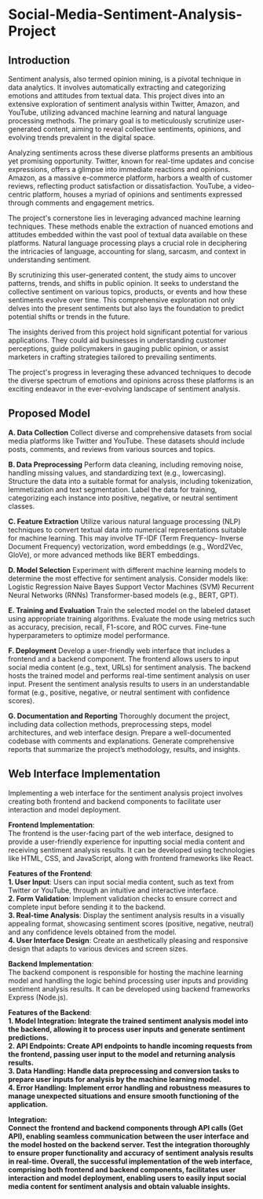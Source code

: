 # Social-Media-Sentiment-Analysis-Project

## Introduction

Sentiment analysis, also termed opinion mining, is a pivotal technique in data analytics. It involves automatically extracting and categorizing emotions and attitudes from textual data. This project dives into an extensive exploration of sentiment analysis within Twitter, Amazon, and YouTube, utilizing advanced machine learning and natural language processing methods. The primary goal is to meticulously scrutinize user-generated content, aiming to reveal collective sentiments, opinions, and evolving trends prevalent in the digital space.

Analyzing sentiments across these diverse platforms presents an ambitious yet promising opportunity. Twitter, known for real-time updates and concise expressions, offers a glimpse into immediate reactions and opinions. Amazon, as a massive e-commerce platform, harbors a wealth of customer reviews, reflecting product satisfaction or dissatisfaction. YouTube, a video-centric platform, houses a myriad of opinions and sentiments expressed through comments and engagement metrics.

The project's cornerstone lies in leveraging advanced machine learning techniques. These methods enable the extraction of nuanced emotions and attitudes embedded within the vast pool of textual data available on these platforms. Natural language processing plays a crucial role in deciphering the intricacies of language, accounting for slang, sarcasm, and context in understanding sentiment.

By scrutinizing this user-generated content, the study aims to uncover patterns, trends, and shifts in public opinion. It seeks to understand the collective sentiment on various topics, products, or events and how these sentiments evolve over time. This comprehensive exploration not only delves into the present sentiments but also lays the foundation to predict potential shifts or trends in the future.

The insights derived from this project hold significant potential for various applications. They could aid businesses in understanding customer perceptions, guide policymakers in gauging public opinion, or assist marketers in crafting strategies tailored to prevailing sentiments.

The project's progress in leveraging these advanced techniques to decode the diverse spectrum of emotions and opinions across these platforms is an exciting endeavor in the ever-evolving landscape of sentiment analysis.

## Proposed Model

<strong>A. Data Collection</strong>
Collect diverse and comprehensive datasets from social media platforms like Twitter and YouTube. These datasets should include posts, comments, and reviews from various sources and topics.<br>

<strong>B. Data Preprocessing</strong>
Perform data cleaning, including removing noise, handling missing values, and standardizing text (e.g., lowercasing). Structure the data into a suitable format for analysis, including tokenization, lemmetization and text segmentation. Label the data for training, categorizing each instance into positive, negative, or neutral sentiment classes.<br>

<strong>C. Feature Extraction</strong>
Utilize various natural language processing (NLP) techniques to convert textual data into numerical representations suitable for machine learning. This may involve TF-IDF (Term Frequency- Inverse Document Frequency) vectorization, word embeddings (e.g., Word2Vec, GloVe), or more advanced methods like BERT embeddings.<br>

<strong>D. Model Selection</strong>
Experiment with different machine learning models to determine the most effective for sentiment analysis. Consider models like: Logistic Regression Naive Bayes Support Vector Machines (SVM) Recurrent Neural Networks (RNNs) Transformer-based models (e.g., BERT, GPT).<br>

<strong>E. Training and Evaluation</strong>
Train the selected model on the labeled dataset using appropriate training algorithms. Evaluate the mode using metrics such as accuracy, precision, recall, F1-score, and ROC curves. Fine-tune hyperparameters to optimize model performance.<br>

<strong>F. Deployment</strong>
Develop a user-friendly web interface that includes a frontend and a backend component. The frontend allows users to input social media content (e.g., text, URLs) for sentiment analysis. The backend hosts the trained model and performs real-time sentiment analysis on user input. Present the sentiment analysis results to users in an understandable format (e.g., positive, negative, or neutral sentiment with confidence scores).<br>

<strong>G. Documentation and Reporting</strong>
Thoroughly document the project, including data collection methods, preprocessing steps, model architectures, and web interface design. Prepare a well-documented codebase with comments and explanations. Generate comprehensive reports that summarize the project’s methodology, results, and insights.

## Web Interface Implementation

Implementing a web interface for the sentiment analysis project involves creating both frontend and backend components to facilitate user interaction and model deployment.<br>

<strong>Frontend Implementation</strong>:<br> The frontend is the user-facing part of the web interface, designed to provide a user-friendly experience for inputting social media content and receiving sentiment analysis results. It can be developed using technologies like HTML, CSS, and JavaScript, along with frontend frameworks like React.<br>

<strong>Features of the Frontend</strong>:<br>
<strong>1.	User Input</strong>: Users can input social media content, such as text from Twitter or YouTube, through an intuitive and interactive interface.<br>
<strong>2.	Form Validation</strong>: Implement validation checks to ensure correct and complete input before sending it to the backend.<br>
<strong>3.	Real-time Analysis</strong>: Display the sentiment analysis results in a visually appealing format, showcasing sentiment scores (positive, negative, neutral) and any confidence levels obtained from the model.<br>
<strong>4.	User Interface Design</strong>: Create an aesthetically pleasing and responsive design that adapts to various devices and screen sizes.<br>

<strong>Backend Implementation</strong>:<br> The backend component is responsible for hosting the machine learning model and handling the logic behind processing user inputs and providing sentiment analysis results. It can be developed using backend frameworks Express (Node.js).

<strong>Features of the Backend</strong>:<br>
<strong>1.	Model Integration: Integrate the trained sentiment analysis model into the backend, allowing it to process user inputs and generate sentiment predictions.<br>
<strong>2.	API Endpoints</strong>: Create API endpoints to handle incoming requests from the frontend, passing user input to the model and returning analysis results.<br>
<strong>3.	Data Handling</strong>: Handle data preprocessing and conversion tasks to prepare user inputs for analysis by the machine learning model.<br>
<strong>4.	Error Handling</strong>: Implement error handling and robustness measures to manage unexpected situations and ensure smooth functioning of the application.<br>

<strong>Integration</strong>:<br> Connect the frontend and backend components through API calls (Get API), enabling seamless communication between the user interface and the model hosted on the backend server. Test the integration thoroughly to ensure proper functionality and accuracy of sentiment analysis results in real-time.
Overall, the successful implementation of the web interface, comprising both frontend and backend components, facilitates user interaction and model deployment, enabling users to easily input social media content for sentiment analysis and obtain valuable insights.

